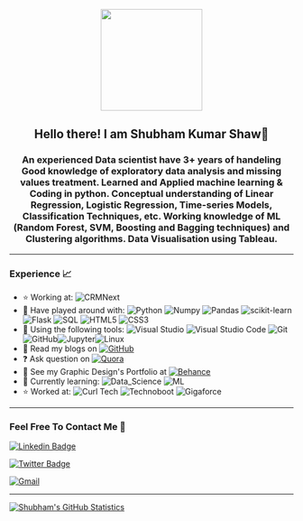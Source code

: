 
<!--
### Hi there 👋

**Shubham-Kr-Shaw/Shubham-Kr-Shaw** is a ✨ _special_ ✨ repository because its `README.md` (this file) appears on your GitHub profile.

Here are some ideas to get you started:

- 🔭 I’m currently working on ...
- 🌱 I’m currently learning ...
- 👯 I’m looking to collaborate on ...
- 💬 Ask me about ...
- 📫 How to reach me: ...
- 😄 Pronouns: ...
- ⚡ Fun fact: ...
-->
<p align="center">
    <img src="https://mir-s3-cdn-cf.behance.net/user/276/6d43cc497893367.5f0aad315fdd4.jpg" width="180">
</p>
<h2 align="center"> Hello there! I am Shubham Kumar Shaw👋 </h2>
<h3 align="center"> An experienced Data scientist have 3+ years of handeling 
Good knowledge of exploratory data analysis and missing values treatment.
Learned and Applied machine learning & Coding in python.
Conceptual understanding of Linear Regression, Logistic Regression, Time-series Models, Classification Techniques, etc.
Working knowledge of ML (Random Forest, SVM, Boosting and Bagging techniques) and Clustering algorithms.
Data Visualisation using Tableau.</h3>



---

### Experience 📈

- :star: Working at:  ![CRMNext](http://img.shields.io/badge/-CRMNext-green?style=plastic&link=https://www.crmnext.com/)  
- 🔭 Have played around with:  ![Python](https://img.shields.io/badge/-Python-white?style=plastic&logo=python) ![Numpy](http://img.shields.io/badge/-numpy-purple?style=plastic&logo=numpy&logoColor=white) ![Pandas](http://img.shields.io/badge/-Pandas-orange?style=plastic&logo=pandas&logoColor=white) ![scikit-learn](https://img.shields.io/badge/-scikit_learn-red?style=plastic&logo=scikit-learn&logoColor=white)  ![Flask](https://img.shields.io/badge/-flask-azure?style=plastic&logo=flask&logoColor=blue) ![SQL](https://img.shields.io/badge/-SQL-yellow?style=plastic&amp&logo=SQL&logoColor=white) ![HTML5](https://img.shields.io/badge/-HTML5-E34F26?style=plastic&logo=html5&logoColor=white) ![CSS3](https://img.shields.io/badge/-CSS3-1572B6?style=plastic&logo=css3) 
- 🔧 Using the following tools: ![Visual Studio](https://img.shields.io/badge/-Visual_Studio-violet?style=plastic&logo=visual-studio) ![Visual Studio Code](https://img.shields.io/badge/-VS_Code-blue?style=plastic&logo=visual-studio-code) ![Git](https://img.shields.io/badge/-Git-orange?style=plastic&logo=git&logoColor=white) ![GitHub](https://img.shields.io/badge/-GitHub-purple?style=plastic&logo=github&logoColor=white)![Jupyter](https://img.shields.io/badge/-Jupyter-orange?style=plastic&logo=Jupyter&logoColor=white)![Linux](https://img.shields.io/badge/-Linux-orange?style=plastic&logo=Linux&logoColor=white)
- 📜 Read my blogs on [![GitHub](https://img.shields.io/badge/-Medium-black?style=plastic&logo=medium)](https://medium.com/@shubhamkrshaw)
- :question: Ask question on  [![Quora](https://img.shields.io/badge/-Quora-red?style=plastic&logo=Quora)](https://www.quora.com/profile/Shubham-Kumar-Shaw-3)
- :art: See my Graphic Design's Portfolio at [![Behance](https://img.shields.io/badge/-Behance-blue?style=plastic&logo=Behance)](https://www.behance.net/shubhamshaw)
- 🌱 Currently learning: ![Data_Science](https://img.shields.io/badge/-Data_Science-royalblue?style=plastic)  ![ML](https://img.shields.io/badge/-ML-blue?style=plastic)
- :star: Worked at: ![Curl Tech](http://img.shields.io/badge/-CurlTech-purple?style=plastic&link=https://curl.tech/)  ![Technoboot](http://img.shields.io/badge/-Technoboot-yellow?style=plastic&link=https://technoboot.in/) ![Gigaforce](http://img.shields.io/badge/-Technoboot-Blue?style=plastic&link=https://gigaforce.io/)

---

### Feel Free To Contact Me 📱

[![Linkedin Badge](https://img.shields.io/badge/-Shubham_Kr_Shaw-blue?style=plastic&logo=Linkedin&logoColor=white&link=https://www.linkedin.com/in/shubham-kumar-shaw-51792b150/)](https://www.linkedin.com/in/shubham-kumar-shaw-51792b150/)

[![Twitter Badge](https://img.shields.io/badge/-Shubham_Kr_Shaw-black?style=plastic&logo=twitter&link=https://twitter.com/shubham_krshaw)](https://twitter.com/shubham_krshaw)

 [![Gmail](https://img.shields.io/badge/shkrshaw@gmail.com-white?style=plastic&logo=Gmail&logoColor=&link=mailto:shkrshaw@gmail.com)](mailto:shkrshaw@gmail.com)

---
[![Shubham's GitHub Statistics](https://github-readme-stats.vercel.app/api?username=Shubham-Kr-Shaw)](https://github.com/Shubham-Kr-Shaw/Shubham-Kr-Shaw)
